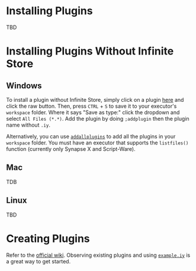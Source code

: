 # Installing Plugins
TBD
# Installing Plugins Without Infinite Store
## Windows
To install a plugin without Infinite Store, simply click on a plugin [here](https://github.com/LuaLighter/Infinite-Store/tree/main/plugins) and click the raw button. Then, press `CTRL` + `S` to save it to your executor's `workspace` folder. Where it says "Save as type:" click the dropdown and select `All Files (*.*)`. Add the plugin by doing `;addplugin` then the plugin name without `.iy`. 

Alternatively, you can use [`addallplugins`](https://raw.githubusercontent.com/LuaLighter/Infinite-Store/main/plugins/addallplugins.iy) to add all the plugins in your `workspace` folder. You must have an executor that supports the `listfiles()` function (currently only Synapse X and Script-Ware).
## Mac
TDB
## Linux
TBD
# Creating Plugins
Refer to the [official wiki](https://github.com/EdgeIY/infiniteyield/wiki/Adding-Commands-To-A-Plugin). Observing existing plugins and using [`example.iy`](https://raw.githubusercontent.com/LuaLighter/Infinite-Store/main/plugins/example.iy) is a great way to get started.
